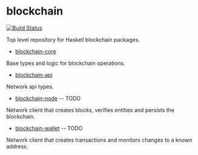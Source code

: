 # blockchain

[![Build Status](https://travis-ci.org/TGOlson/blockchain.svg?branch=master)](https://travis-ci.org/TGOlson/blockchain)

Top level repository for Haskell blockchain packages.

* [blockchain-core](blockchain-core)

Base types and logic for blockchain operations.

* [blockchain-api](blockchain-api)

Network api types.

* [blockchain-node](blockchain-node) -- TODO

Network client that creates blocks, verifies entities and persists the blockchain.

* [blockchain-wallet](blockchain-wallet) -- TODO

Network client that creates transactions and monitors changes to a known address.
